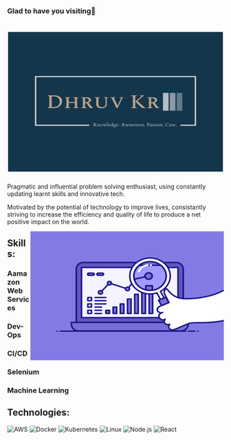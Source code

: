 ### Glad to have you visiting🤝

<h1 align="center">
  <img src="https://github.com/creatingfuturetoday/creatingfuturetoday/blob/main/dhruv-kr-high-resolution-logo%20(1).png" alt="dhruv-kr-high-resolution-logo%20(1)" width="500" height="325" />
</h1>

Pragmatic and influential problem solving enthusiast, using constantly updating learnt skills and innovative tech.

Motivated by the potential of technology to improve lives, consistantly striving to increase the efficiency and quality of life to produce
a net positive impact on the world. 


<img align="right" alt="GIF" src="https://github.com/creatingfuturetoday/creatingfuturetoday/blob/main/1697518027271.gif" width="450" height="300" />
<p align="left">

## Skills:
  
### Aamazon Web Services

### Dev-Ops

### CI/CD

### Selenium

### Machine Learning

</p>


## Technologies: 

![AWS](https://img.shields.io/badge/-AWS-000?&logo=Amazon-AWS&logoColor=F90)
![Docker](https://img.shields.io/badge/-Docker-000?&logo=Docker)
![Kubernetes](https://img.shields.io/badge/-Kubernetes-000?&logo=Kubernetes)
![Linux](https://img.shields.io/badge/-Linux-000?&logo=Linux)
![Node.js](https://img.shields.io/badge/-Node.js-000?&logo=node.js)
![React](https://img.shields.io/badge/-React-000?&logo=React)



